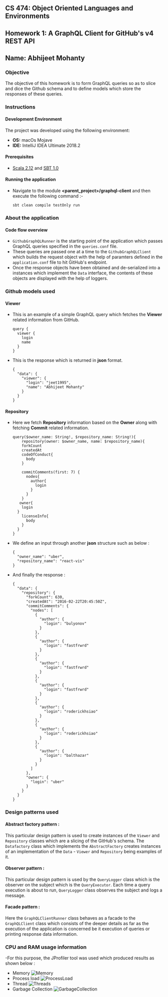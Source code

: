 ## CS 474: Object Oriented Languages and Environments
Homework 1: A GraphQL Client for GitHub's v4 REST API
---
Name: Abhijeet Mohanty
---
### Objective

The objective of this homework is to form GraphQL queries so as to 
slice and dice the Github schema and to define models which store the responses
of these queries. 

### Instructions

#### Development Environment

The project was developed using the following environment:

- **OS:** macOs Mojave 
- **IDE:** IntelliJ IDEA Ultimate 2018.2


#### Prerequisites

- [Scala 2.12](https://www.javahelps.com/2018/12/setup-scala-on-intellij-idea.html) and [SBT 1.0](https://medium.com/@mattroberts297/using-scala-sbt-and-intellij-idea-c05857daedbd)

#### Running the application

- Navigate to the module **<parent_project>/graphql-client**  and then execute the following command :-
    ```
    sbt clean compile testOnly run
    ```

### About the application

#### Code flow overview

- `GithubGraphQLRunner` is the starting point of the application which passes GraphQL queries specified
in the `queries.conf` file.
- These queries are passed one at a time to the `GithubGraphQLClient` which builds the request object with the 
help of paramters defined in the `application.conf` file to hit
GitHub's endpoint.
- Once the response objects have been obtained and de-serialized into a instances which implement the `Data` interface,
the contents of these objects are displayed with the help of loggers.


### Github models used

#### Viewer


- This is an example of a simple GraphQL query which fetches the **Viewer** related information from GitHub.

    ```
    query {
      viewer {
        login
        name
      }
    }
    ```
    
- This is the response which is returned in **json** format.
    
    ```
    {
      "data": {
        "viewer": {
          "login": "jeet1995",
          "name": "Abhijeet Mohanty"
        }
      }
    }
    ```
#### Repository


- Here we fetch **Repository** information based on the **Owner** along with fetching **Commit** related information.
    
    ```
    query($owner_name: String!, $repository_name: String!){
    	repository(owner: $owner_name, name: $repository_name){
        forkCount
        createdAt
        codeOfConduct{
          body
        }
        
        commitComments(first: 7) {
          nodes{
            author{
              login
            }
          }
        }
       owner{
        login
      }
        licenseInfo{
          body
        }
      }
    }
    ```
    
- We define an input through another **json** structure such as below :
    
    ```
    {
      "owner_name": "uber",
      "repository_name": "react-vis"
    }
    ```
    
- And finally the response :
    
    ```
    {
      "data": {
        "repository": {
          "forkCount": 630,
          "createdAt": "2016-02-22T20:45:50Z",
          "commitComments": {
            "nodes": [
              {
                "author": {
                  "login": "bulyonov"
                }
              },
              {
                "author": {
                  "login": "fastfrwrd"
                }
              },
              {
                "author": {
                  "login": "fastfrwrd"
                }
              },
              {
                "author": {
                  "login": "fastfrwrd"
                }
              },
              {
                "author": {
                  "login": "roderickhsiao"
                }
              },
              {
                "author": {
                  "login": "roderickhsiao"
                }
              },
              {
                "author": {
                  "login": "balthazar"
                }
              }
            ]
          },
          "owner": {
            "login": "uber"
          }
        }
      }
    }
    ```
### Design patterns used

#### Abstract factory pattern : 

This particular design pattern is used to create instances of the `Viewer` and `Repository` classes which
are a slicing of the GitHub's schema. The `Datafactory` class which implements the `AbstractFactory` creates
instances of an implementation of the `Data` - `Viewer` and `Repository` being examples of it.

#### Observer pattern :

This particular design pattern is used by the `QueryLogger` class which is the observer on the subject which is 
the `QueryExecutor`. Each time a query execution is about to run, `QueryLogger` class observes the subject and 
logs a message. 

#### Facade pattern :

Here the `GraphQLClientRunner` class behaves as a facade to the `GraphQLClient` class which consists of the 
deeper details as far as the execution of the application is concerned be it execution of queries or 
printing response data information.

### CPU and RAM usage information

-For this purpose, the JProfiler tool was used which produced results as shown below :


- Memory
![Memory](snapshots/Memory.png)
- Process load
![ProcessLoad](snapshots/ProcessLoad.png)
- Thread
![Threads](snapshots/Threads.png)
- Garbage Collection
![GarbageCollection](snapshots/GarbageCollection.png)
